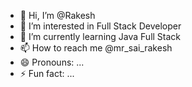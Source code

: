 - 👋 Hi, I’m @Rakesh
- 👀 I’m interested in Full Stack Developer
- 🌱 I’m currently learning Java Full Stack
- 📫 How to reach me @mr_sai_rakesh
- 😄 Pronouns: ...
- ⚡ Fun fact: ...

<!---
Sairakesh123/Sairakesh123 is a ✨ special ✨ repository because its `README.md` (this file) appears on your GitHub profile.
You can click the Preview link to take a look at your changes.
--->
